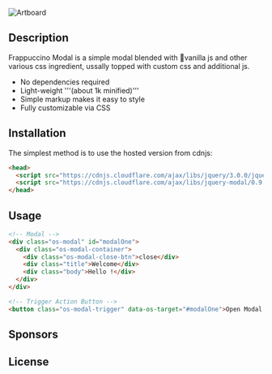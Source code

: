 ![Artboard](https://user-images.githubusercontent.com/19171147/62957907-b1286e00-bdc3-11e9-852b-3ae5ddf85171.png)

## Description 
Frappuccino Modal is a simple modal blended with 🍦vanilla js and other various css ingredient, ussally topped with custom css and additional js.

- No dependencies required
- Light-weight '''(about 1k minified)'''
- Simple markup makes it easy to style
- Fully customizable via CSS


## Installation 
The simplest method is to use the hosted version from cdnjs:


```html
<head>
  <script src="https://cdnjs.cloudflare.com/ajax/libs/jquery/3.0.0/jquery.min.js"></script>
  <script src="https://cdnjs.cloudflare.com/ajax/libs/jquery-modal/0.9.1/jquery.modal.min.js"></script>
</head>
```


## Usage

```html
<!-- Modal -->
<div class="os-modal" id="modalOne">
  <div class="os-modal-container">
    <div class="os-modal-close-btn">close</div>
    <div class="title">Welcome</div>
    <div class="body">Hello !</div>
  </div>
</div>

<!-- Trigger Action Button -->
<button class="os-modal-trigger" data-os-target="#modalOne">Open Modal 1</button>

```

## Sponsors

## License




